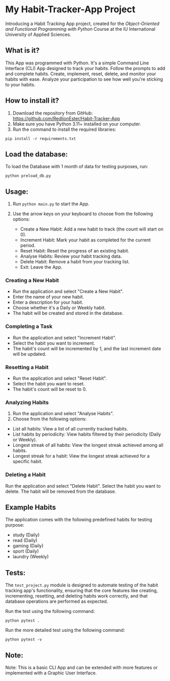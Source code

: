 # My Habit-Tracker-App Project

Introducing a Habit Tracking App project, created for the *Object-Oriented and Functional Programming with Python*
Course at the IU International University of Applied Sciences. 


## What is it?

This App was programmed with Python.
It's a simple Command Line Interface (CLI) App designed to track your habits. 
Follow the prompts to add and complete habits.
Create, implement, reset, delete, and monitor your habits with ease. 
Analyze your participation to see how well you're sticking to your habits.


## How to install it?

1. Download the repository from GitHub: https://github.com/RedlionEster/Habit-Tracker-App
2. Make sure you have Python 3.11+ installed on your computer.
3. Run the command to install the required libraries:


```shell
pip install -r requirements.txt
```


## Load the database:

To load the Database with 1 month of data for testing purposes, run:

```shell
python preload_db.py
```

## Usage:

1. Run `python main.py` to start the App.

2. Use the arrow keys on your keyboard to choose from the following options:
      
   * Create a New Habit: Add a new habit to track (the count will start on 0).  
   * Increment Habit: Mark your habit as completed for the current period.  
   * Reset Habit: Reset the progress of an existing habit.  
   * Analyse Habits: Review your habit tracking data.  
   * Delete Habit: Remove a habit from your tracking list.  
   * Exit: Leave the App.  

### Creating a New Habit

* Run the application and select "Create a New Habit".
* Enter the name of your new habit.
* Enter a description for your habit.
* Choose whether it's a Daily or Weekly habit.
* The habit will be created and stored in the database.

### Completing a Task

* Run the application and select "Increment Habit".
* Select the habit you want to increment.
* The habit's count will be incremented by 1, and the last increment date will be updated.

### Resetting a Habit

* Run the application and select "Reset Habit".
* Select the habit you want to reset.
* The habit's count will be reset to 0.

### Analyzing Habits

1. Run the application and select "Analyse Habits".
2. Choose from the following options:

* List all habits: View a list of all currently tracked habits.
* List habits by periodicity: View habits filtered by their periodicity (Daily or Weekly).
* Longest streak of all habits: View the longest streak achieved among all habits.
* Longest streak for a habit: View the longest streak achieved for a specific habit.

### Deleting a Habit

Run the application and select "Delete Habit".
Select the habit you want to delete.
The habit will be removed from the database.

## Example Habits

The application comes with the following predefined habits for testing purpose:

* study (Daily)
* read (Daily)
* gaming (Daily)
* sport (Daily)
* laundry (Weekly)


## Tests:

The `test_project.py` module is designed to automate testing of the habit tracking app's functionality, 
ensuring that the core features like creating, incrementing, resetting, and deleting habits work correctly, 
and that database operations are performed as expected.

Run the test using the following command:

```shell
python pytest .
```

Run the more detailed test using the following command:

```shell
python pytest -v
```

## Note:

Note: This is a basic CLI App and can be extended with more features or implemented with a Graphic User Interface.